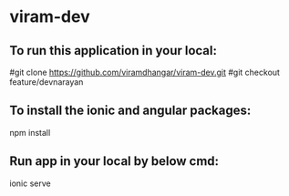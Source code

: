 # viram-dev

To run this application in your local:
--------------------------------------
#git clone https://github.com/viramdhangar/viram-dev.git
#git checkout feature/devnarayan

To install the ionic and angular packages:
------------------------------------------
npm install

Run app in your local by below cmd:
-----------------------------------
ionic serve
